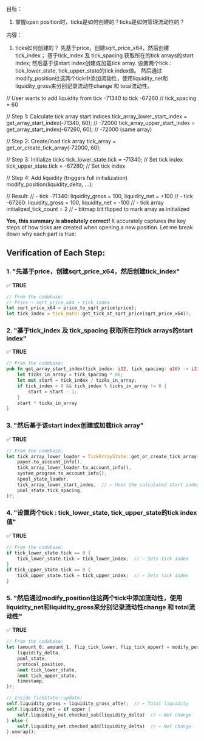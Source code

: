 目标：
1. 掌握open position时，ticks是如何创建的？ticks是如何管理流动性的？



内容：
1. ticks如何创建的？
先基于price，创建sqrt_price_x64，然后创建tick_index；
基于tick_index 及 tick_spacing 获取所在的tick arrays的start index;
然后基于该start index创建或加载tick array. 
设置两个tick : tick_lower_state, tick_upper_state的tick index值。 
然后通过modify_position往这两个tick中添加流动性，使用liquidity_net和liquidity_gross来分别记录流动性change 和 total流动性。


// User wants to add liquidity from tick -71340 to tick -67260
// tick_spacing = 60

// Step 1: Calculate tick array start indices
tick_array_lower_start_index = get_array_start_index(-71340, 60); // -72000
tick_array_upper_start_index = get_array_start_index(-67260, 60); // -72000 (same array)


// Step 2: Create/load tick array 
tick_array = get_or_create_tick_array(-72000, 60);


// Step 3: Initialize ticks
tick_lower_state.tick = -71340;  // Set tick index
tick_upper_state.tick = -67260;  // Set tick index


// Step 4: Add liquidity (triggers full initialization)
modify_position(liquidity_delta, ...);


// Result:
// - tick -71340: liquidity_gross = 100, liquidity_net = +100
// - tick -67260: liquidity_gross = 100, liquidity_net = -100
// - tick array initialized_tick_count = 2
// - bitmap bit flipped to mark array as initialized

**Yes, this summary is absolutely correct!** It accurately captures the key steps of how ticks are created when opening a new position. Let me break down why each part is true:

## **Verification of Each Step:**

### **1. "先基于price，创建sqrt_price_x64，然后创建tick_index"**
✅ **TRUE**
```rust
// From the codebase:
// Price → sqrt_price_x64 → tick_index
let sqrt_price_x64 = price_to_sqrt_price(price);
let tick_index = tick_math::get_tick_at_sqrt_price(sqrt_price_x64)?;
```

### **2. "基于tick_index 及 tick_spacing 获取所在的tick arrays的start index"**
✅ **TRUE**
```rust
// From the codebase:
pub fn get_array_start_index(tick_index: i32, tick_spacing: u16) -> i32 {
    let ticks_in_array = tick_spacing * 60;
    let mut start = tick_index / ticks_in_array;
    if tick_index < 0 && tick_index % ticks_in_array != 0 {
        start = start - 1;
    }
    start * ticks_in_array
}
```

### **3. "然后基于该start index创建或加载tick array"**
✅ **TRUE**
```rust
// From the codebase:
let tick_array_lower_loader = TickArrayState::get_or_create_tick_array(
    payer.to_account_info(),
    tick_array_lower_loader.to_account_info(),
    system_program.to_account_info(),
    &pool_state_loader,
    tick_array_lower_start_index,  // ← Uses the calculated start index
    pool_state.tick_spacing,
)?;
```

### **4. "设置两个tick : tick_lower_state, tick_upper_state的tick index值"**
✅ **TRUE**
```rust
// From the codebase:
if tick_lower_state.tick == 0 {
    tick_lower_state.tick = tick_lower_index;  // ← Sets tick index
}
if tick_upper_state.tick == 0 {
    tick_upper_state.tick = tick_upper_index;  // ← Sets tick index
}
```

### **5. "然后通过modify_position往这两个tick中添加流动性，使用liquidity_net和liquidity_gross来分别记录流动性change 和 total流动性"**
✅ **TRUE**
```rust
// From the codebase:
let (amount_0, amount_1, flip_tick_lower, flip_tick_upper) = modify_position(
    liquidity_delta,
    pool_state,
    protocol_position,
    &mut tick_lower_state,
    &mut tick_upper_state,
    timestamp,
)?;

// Inside TickState::update:
self.liquidity_gross = liquidity_gross_after;  // ← Total liquidity
self.liquidity_net = if upper {
    self.liquidity_net.checked_sub(liquidity_delta)  // ← Net change
} else {
    self.liquidity_net.checked_add(liquidity_delta)  // ← Net change
}.unwrap();
```

